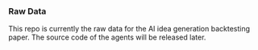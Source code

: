 ### Raw Data

This repo is currently the raw data for the AI idea generation backtesting paper.
The source code of the agents will be released later.
